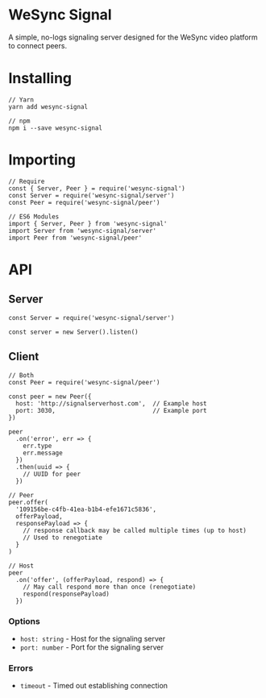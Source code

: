 WeSync Signal
=============

A simple, no-logs signaling server designed for the WeSync video platform to connect peers.

Installing
==========

```
// Yarn
yarn add wesync-signal

// npm
npm i --save wesync-signal
```

Importing
=========

```
// Require
const { Server, Peer } = require('wesync-signal')
const Server = require('wesync-signal/server')
const Peer = require('wesync-signal/peer')

// ES6 Modules
import { Server, Peer } from 'wesync-signal'
import Server from 'wesync-signal/server'
import Peer from 'wesync-signal/peer'
```

API
===

## Server

```
const Server = require('wesync-signal/server')

const server = new Server().listen()
```

## Client

```
// Both
const Peer = require('wesync-signal/peer')

const peer = new Peer({
  host: 'http://signalserverhost.com',  // Example host
  port: 3030,                           // Example port
})

peer
  .on('error', err => {
    err.type
    err.message
  })
  .then(uuid => {
    // UUID for peer
  })

// Peer
peer.offer(
  '109156be-c4fb-41ea-b1b4-efe1671c5836',
  offerPayload,
  responsePayload => {
    // response callback may be called multiple times (up to host)
    // Used to renegotiate
  }
)

// Host
peer
  .on('offer', (offerPayload, respond) => {
    // May call respond more than once (renegotiate)
    respond(responsePayload)
  })
```

### Options

- `host: string` - Host for the signaling server
- `port: number` - Port for the signaling server

### Errors

- `timeout` - Timed out establishing connection
